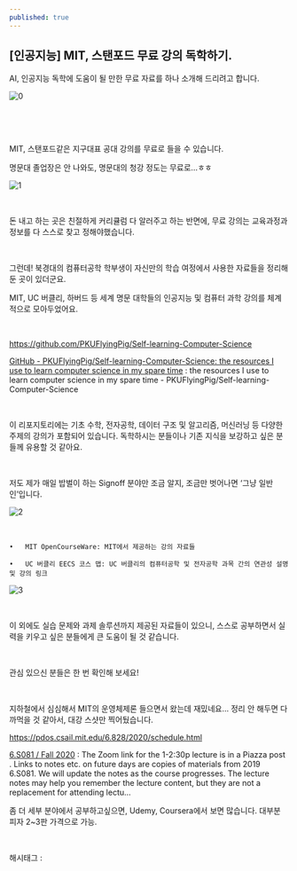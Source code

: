 ```yaml
---
published: true
---
```

## [인공지능] MIT, 스탠포드 무료 강의 독학하기.

AI, 인공지능 독학에 도움이 될 만한 무료 자료를 하나 소개해 드리려고 합니다.

![0](/asset/img/223634380579/0.png)

​

​

MIT, 스탠포드같은 지구대표 공대 강의를 무료로 들을 수 있습니다.

명문대 졸업장은 안 나와도, 명문대의 청강 정도는 무료로…ㅎㅎ

![1](/asset/img/223634380579/1.png)

​

돈 내고 하는 곳은 친절하게 커리큘럼 다 알러주고 하는 반면에, 무료 강의는 교육과정과 정보를 다 스스로 찾고 정해야했습니다.

​

그런데! 북경대의 컴퓨터공학 학부생이 자신만의 학습 여정에서 사용한 자료들을 정리해 둔 곳이 있더군요.

MIT, UC 버클리, 하버드 등 세계 명문 대학들의 인공지능 및 컴퓨터 과학 강의를 체계적으로 모아두었어요.

​

https://github.com/PKUFlyingPig/Self-learning-Computer-Science

[GitHub - PKUFlyingPig/Self-learning-Computer-Science: the resources I use to learn computer science in my spare time](https://github.com/PKUFlyingPig/Self-learning-Computer-Science) : the resources I use to learn computer science in my spare time - PKUFlyingPig/Self-learning-Computer-Science

​

이 리포지토리에는 기초 수학, 전자공학, 데이터 구조 및 알고리즘, 머신러닝 등 다양한 주제의 강의가 포함되어 있습니다. 독학하시는 분들이나 기존 지식을 보강하고 싶은 분들께 유용할 것 같아요.

​

저도 제가 매일 밥벌이 하는 Signoff 분야만 조금 알지, 조금만 벗어나면 ‘그냥 일반인’입니다.

![2](/asset/img/223634380579/2.png)

​

	•	MIT OpenCourseWare: MIT에서 제공하는 강의 자료들

	•	UC 버클리 EECS 코스 맵: UC 버클리의 컴퓨터공학 및 전자공학 과목 간의 연관성 설명 및 강의 링크

![3](/asset/img/223634380579/3.png)

​

이 외에도 실습 문제와 과제 솔루션까지 제공된 자료들이 있으니, 스스로 공부하면서 실력을 키우고 싶은 분들에게 큰 도움이 될 것 같습니다.

​

관심 있으신 분들은 한 번 확인해 보세요!

​

지하철에서 심심해서 MIT의 운영체제론 들으면서 왔는데 재밌네요… 정리 안 해두면 다 까먹을 것 같아서, 대강 스샷만 찍어뒀습니다.

https://pdos.csail.mit.edu/6.828/2020/schedule.html

[6.S081 / Fall 2020](https://pdos.csail.mit.edu/6.828/2020/schedule.html) : The Zoom link for the 1-2:30p lecture is in a Piazza post . Links to notes etc. on future days are copies of materials from 2019 6.S081. We will update the notes as the course progresses. The lecture notes may help you remember the lecture content, but they are not a replacement for attending lectu...

좀 더 세부 분야에서 공부하고싶으면, Udemy, Coursera에서 보면 많습니다. 대부분 피자 2~3판 가격으로 가능.

​

 해시태그 : 